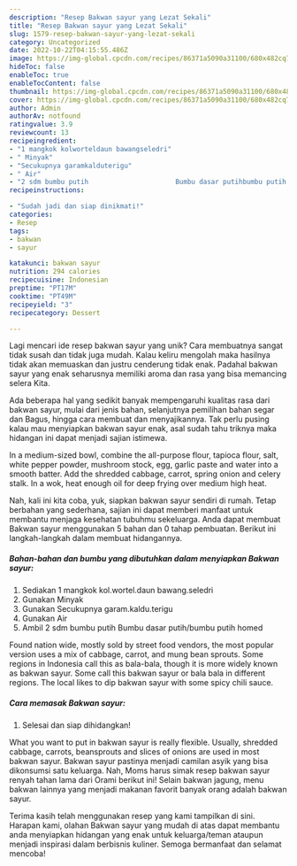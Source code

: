 ```yaml
---
description: "Resep Bakwan sayur yang Lezat Sekali"
title: "Resep Bakwan sayur yang Lezat Sekali"
slug: 1579-resep-bakwan-sayur-yang-lezat-sekali
category: Uncategorized
date: 2022-10-22T04:15:55.486Z
image: https://img-global.cpcdn.com/recipes/86371a5090a31100/680x482cq70/bakwan-sayur-foto-resep-utama.jpg
hideToc: false
enableToc: true
enableTocContent: false
thumbnail: https://img-global.cpcdn.com/recipes/86371a5090a31100/680x482cq70/bakwan-sayur-foto-resep-utama.jpg
cover: https://img-global.cpcdn.com/recipes/86371a5090a31100/680x482cq70/bakwan-sayur-foto-resep-utama.jpg
author: Admin
authorAv: notfound
ratingvalue: 3.9
reviewcount: 13
recipeingredient:
- "1 mangkok kolworteldaun bawangseledri"
- " Minyak"
- "Secukupnya garamkalduterigu"
- " Air"
- "2 sdm bumbu putih                      Bumbu dasar putihbumbu putih homed"
recipeinstructions:

- "Sudah jadi dan siap dinikmati!"
categories:
- Resep
tags:
- bakwan
- sayur

katakunci: bakwan sayur 
nutrition: 294 calories
recipecuisine: Indonesian
preptime: "PT17M"
cooktime: "PT49M"
recipeyield: "3"
recipecategory: Dessert

---
```





Lagi mencari ide resep bakwan sayur yang unik? Cara membuatnya sangat tidak susah dan tidak juga mudah. Kalau keliru mengolah maka hasilnya tidak akan memuaskan dan justru cenderung tidak enak. Padahal bakwan sayur yang enak seharusnya memiliki aroma dan rasa yang bisa memancing selera Kita.





Ada beberapa hal yang sedikit banyak mempengaruhi kualitas rasa dari bakwan sayur, mulai dari jenis bahan, selanjutnya pemilihan bahan segar dan Bagus, hingga cara membuat dan menyajikannya. Tak perlu pusing kalau mau menyiapkan bakwan sayur enak,      asal sudah tahu triknya maka hidangan ini dapat menjadi sajian istimewa.














In a medium-sized bowl, combine the all-purpose flour, tapioca flour, salt, white pepper powder, mushroom stock, egg, garlic paste and water into a smooth batter. Add the shredded cabbage, carrot, spring onion and celery stalk. In a wok, heat enough oil for deep frying over medium high heat.






Nah, kali ini kita coba, yuk, siapkan bakwan sayur sendiri di rumah. Tetap berbahan yang sederhana, sajian ini dapat memberi manfaat untuk membantu menjaga kesehatan tubuhmu sekeluarga. Anda dapat membuat Bakwan sayur menggunakan 5 bahan dan 0 tahap pembuatan. Berikut ini langkah-langkah dalam membuat hidangannya.

<!--inarticleads1-->

##### Bahan-bahan dan bumbu yang dibutuhkan dalam menyiapkan Bakwan sayur:

1. Sediakan 1 mangkok kol.wortel.daun bawang.seledri
1. Gunakan  Minyak
1. Gunakan Secukupnya garam.kaldu.terigu
1. Gunakan  Air
1. Ambil 2 sdm bumbu putih                      Bumbu dasar putih/bumbu putih homed


Found nation wide, mostly sold by street food vendors, the most popular version uses a mix of cabbage, carrot, and mung bean sprouts. Some regions in Indonesia call this as bala-bala, though it is more widely known as bakwan sayur. Some call this bakwan sayur or bala bala in different regions. The local likes to dip bakwan sayur with some spicy chili sauce. 

<!--inarticleads2-->

##### Cara memasak Bakwan sayur:


1. Selesai dan siap dihidangkan!

What you want to put in bakwan sayur is really flexible. Usually, shredded cabbage, carrots, beansprouts and slices of onions are used in most bakwan sayur. Bakwan sayur pastinya menjadi camilan asyik yang bisa dikonsumsi satu keluarga. Nah, Moms harus simak resep bakwan sayur renyah tahan lama dari Orami berikut ini! Selain bakwan jagung, menu bakwan lainnya yang menjadi makanan favorit banyak orang adalah bakwan sayur. 

Terima kasih telah menggunakan resep yang kami tampilkan di sini. Harapan kami, olahan Bakwan sayur yang mudah di atas dapat membantu anda menyiapkan hidangan yang enak untuk keluarga/teman ataupun menjadi inspirasi dalam berbisnis kuliner. Semoga bermanfaat dan selamat mencoba!
